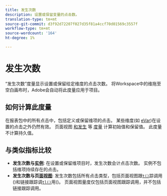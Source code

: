 ```yaml
---
title: 发生次数
description: 设置或保留变量的点击数。
translation-type: tm+mt
source-git-commit: d3f92d72207f027d35f81a4ccf70d01569c3557f
workflow-type: tm+mt
source-wordcount: '164'
ht-degree: 1%

---
```



# 发生次数

“发生次数”度量显示设置或保留给定维度的点击次数。 将Workspace中的维拖至空白画布时，Adobe会自动将此度量应用于项目。

## 如何计算此度量

在报表包中的所有点击中，包括定义或保留维项的点击。 某些维度(如 [eVar](../dimensions/evar.md))在设置的点击之外仍然有效。 页面视图 [和发生](page-views.md) 等 [度量](occurrences.md) 计算初始值和保留值。 此度量不计算持久值。

## 与类似指标比较

* **发生次数与[实例](instances.md)**: 在设置或保留维项目时，发生次数会计点击次数。 实例不包括维项持续存在的点击。
* **发生次数与页[面视图](page-views.md)**: 发生次数包括所有点击类型，包括页面视图跟[`t()`](/help/implement/vars/functions/t-method.md)踪调用()和链接跟踪调[`tl()`](/help/implement/vars/functions/tl-method.md)用()。 页面视图量度仅包括页面视图跟踪调用，并不包括链接跟踪调用。